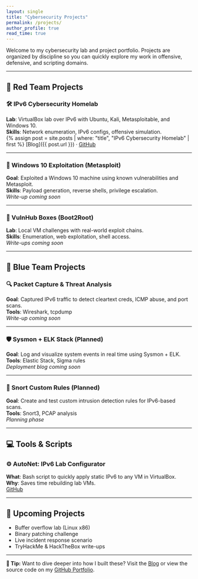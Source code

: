 ```yaml
---
layout: single
title: "Cybersecurity Projects"
permalink: /projects/
author_profile: true
read_time: true
---
```


Welcome to my cybersecurity lab and project portfolio. Projects are organized by discipline so you can quickly explore my work in offensive, defensive, and scripting domains.

---

## 🔴 Red Team Projects

### 🛠️ IPv6 Cybersecurity Homelab
**Lab**: VirtualBox lab over IPv6 with Ubuntu, Kali, Metasploitable, and Windows 10.  
**Skills**: Network enumeration, IPv6 configs, offensive simulation.  
{% assign post = site.posts | where: "title", "IPv6 Cybersecurity Homelab" | first %}
[Blog]({{ post.url }}) · [GitHub](https://github.com/ramsesdutch)

---

### 🎯 Windows 10 Exploitation (Metasploit)
**Goal**: Exploited a Windows 10 machine using known vulnerabilities and Metasploit.  
**Skills**: Payload generation, reverse shells, privilege escalation.  
_Write-up coming soon_

---

### 📡 VulnHub Boxes (Boot2Root)
**Lab**: Local VM challenges with real-world exploit chains.  
**Skills**: Enumeration, web exploitation, shell access.  
_Write-ups coming soon_

---

## 🔵 Blue Team Projects

### 🔍 Packet Capture & Threat Analysis
**Goal**: Captured IPv6 traffic to detect cleartext creds, ICMP abuse, and port scans.  
**Tools**: Wireshark, tcpdump  
_Write-up coming soon_

---

### 🛡️ Sysmon + ELK Stack (Planned)
**Goal**: Log and visualize system events in real time using Sysmon + ELK.  
**Tools**: Elastic Stack, Sigma rules  
_Deployment blog coming soon_

---

### 🧪 Snort Custom Rules (Planned)
**Goal**: Create and test custom intrusion detection rules for IPv6-based scans.  
**Tools**: Snort3, PCAP analysis  
_Planning phase_

---

## 💻 Tools & Scripts

### ⚙️ AutoNet: IPv6 Lab Configurator
**What**: Bash script to quickly apply static IPv6 to any VM in VirtualBox.  
**Why**: Saves time rebuilding lab VMs.  
[GitHub](https://github.com/ramsesdutch)

---

## 🚀 Upcoming Projects

- Buffer overflow lab (Linux x86)  
- Binary patching challenge  
- Live incident response scenario  
- TryHackMe & HackTheBox write-ups

---

**🧭 Tip:** Want to dive deeper into how I built these? Visit the [Blog](/blog/) or view the source code on my [GitHub Portfolio](https://github.com/ramsesdutch).
